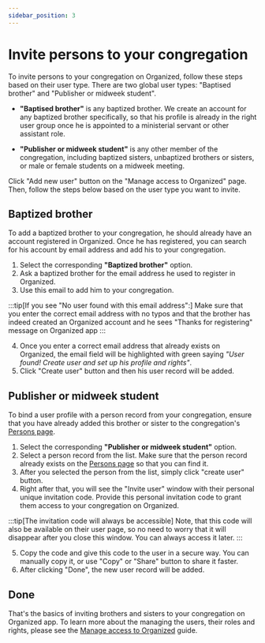 ```yaml
---
sidebar_position: 3
---
```


# Invite persons to your congregation

To invite persons to your congregation on Organized, follow these steps based on their user type. There are two global user types: "Baptised brother" and "Publisher or midweek student".

- **"Baptised brother"** is any baptized brother. We create an account for any baptized brother specifically, so that his profile is already in the right user group once he is appointed to a ministerial servant or other assistant role.

- **"Publisher or midweek student"** is any other member of the congregation, including baptized sisters, unbaptized brothers or sisters, or male or female students on a midweek meeting.

Click "Add new user" button on the "Manage access to Organized" page. Then, follow the steps below based on the user type you want to invite.

## Baptized brother

To add a baptized brother to your congregation, he should already have an account registered in Organized. Once he has registered, you can search for his account by email address and add his to your congregation.

1. Select the corresponding **"Baptized brother"** option.
2. Ask a baptized brother for the email address he used to register in Organized.
3. Use this email to add him to your congregation.

:::tip[If you see "No user found with this email address":]
Make sure that you enter the correct email address with no typos and that the brother has indeed created an Organized account and he sees "Thanks for registering" message on Organized app
:::

4. Once you enter a correct email address that already exists on Organized, the email field will be highlighted with green saying _"User found! Create user and set up his profile and rights"_.
5. Click "Create user" button and then his user record will be added.

## Publisher or midweek student

To bind a user profile with a person record from your congregation, ensure that you have already added this brother or sister to the congregation's [Persons page](/organized/docs/how-to-use/persons/all-persons.md).

1. Select the corresponding **"Publisher or midweek student"** option.
2. Select a person record from the list. Make sure that the person record already exists on the [Persons page](/organized/docs/how-to-use/persons/all-persons.md) so that you can find it.
3. After you selected the person from the list, simply click "create user" button.
4. Right after that, you will see the "Invite user" window with their personal unique invitation code. Provide this personal invitation code to grant them access to your congregation on Organized. 

:::tip[The invitation code will always be accessible] 
Note, that this code will also be available on their user page, so no need to worry that it will disappear after you close this window. You can always access it later.
:::

5. Copy the code and give this code to the user in a secure way. You can manually copy it, or use "Copy" or "Share" button to share it faster. 
6. After clicking "Done", the new user record will be added.

## Done

That's the basics of inviting brothers and sisters to your congregation on Organized app. To learn more about the managing the users, their roles and rights, please see the [Manage access to Organized](/organized/docs/how-to-use/congregation/manage-access.md) guide.